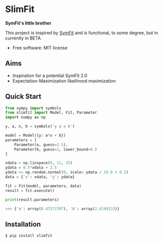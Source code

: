 # SlimFit

**SymFit's little brother**


This project is inspired by [SymFit](https://github.com/tBuLi/symfit) and is functional, to some degree, but in currently in BETA

* Free software: MIT license


## Aims

* Inspiration for a potential SymFit 2.0
* Expectation-Maximization likelihood maximization

## Quick Start

```python
from sympy import symbols
from slimfit import Model, Fit, Parameter
import numpy as np

y, a, x, b = symbols('y a x b')

model = Model({y: a*x + b})
parameters = [
    Parameter(a, guess=2.5),
    Parameter(b, guess=1, lower_bound=0.)
]

xdata = np.linspace(0, 11, 25)
ydata = 0.5*xdata + 2.5
ydata += np.random.normal(0, scale= ydata / 10.0 + 0.2)
data = {'x': xdata, 'y': ydata}

fit = Fit(model, parameters, data)
result = fit.execute()

print(result.parameters)

>>> {'a': array(0.47572707), 'b': array(2.6199133)}

```


Installation
------------

```console
$ pip install slimfit
```